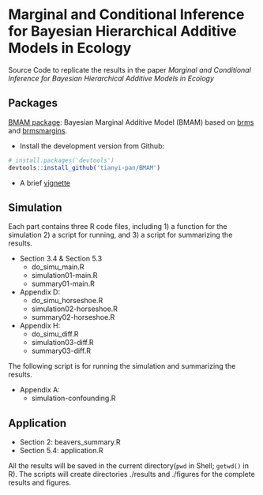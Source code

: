 # Marginal and Conditional Inference for Bayesian Hierarchical Additive Models in Ecology
Source Code to replicate the results in the paper *Marginal and Conditional Inference for Bayesian Hierarchical Additive Models in Ecology*

## Packages
[BMAM package](https://github.com/tianyi-pan/BMAM): Bayesian Marginal Additive Model (BMAM) based on [brms](https://github.com/paul-buerkner/brms) and [brmsmargins](https://github.com/JWiley/brmsmargins). 

+ Install the development version from Github:
```R
# install.packages('devtools')
devtools::install_github('tianyi-pan/BMAM')
```
+ A brief [vignette](https://tianyi-pan.github.io/BMAM)

## Simulation
Each part contains three R code files, including 1) a function for the simulation 2) a script for running, and 3) a script for summarizing the results.

+ Section 3.4 & Section 5.3
    - do_simu_main.R
    - simulation01-main.R
    - summary01-main.R
+ Appendix D:
    - do_simu_horseshoe.R
    - simulation02-horseshoe.R
    - summary02-horseshoe.R
+ Appendix H:
    - do_simu_diff.R
    - simulation03-diff.R
    - summary03-diff.R

The following script is for running the simulation and summarizing the results. 
+ Appendix A:
    - simulation-confounding.R



## Application
+ Section 2: beavers_summary.R
+ Section 5.4: application.R

All the results will be saved in the current directory(`pwd` in Shell; `getwd()` in R). The scripts will create directories ./results and ./figures for the complete results and figures.